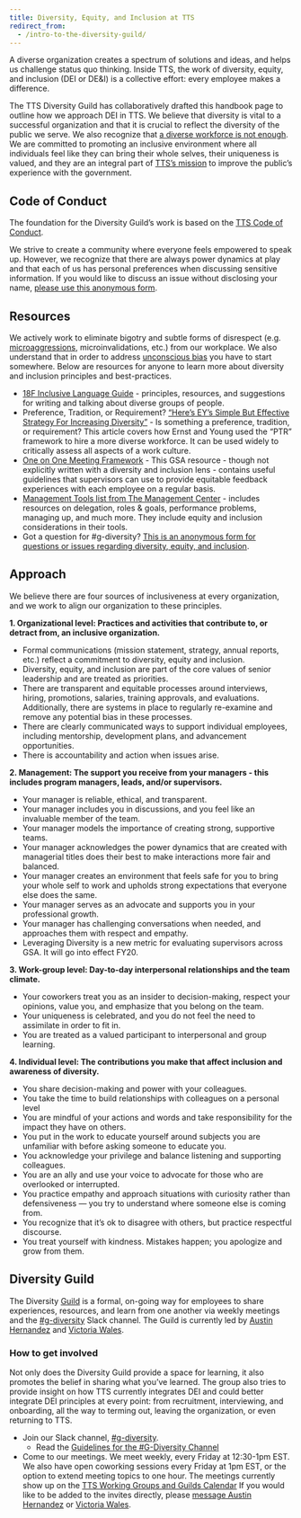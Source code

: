 ```yaml
---
title: Diversity, Equity, and Inclusion at TTS
redirect_from:
  - /intro-to-the-diversity-guild/
---
```


A diverse organization creates a spectrum of solutions and ideas, and helps us challenge status quo thinking. Inside TTS, the work of diversity, equity, and inclusion (DEI or DE&I) is a collective effort: every employee makes a difference.

The TTS Diversity Guild has collaboratively drafted this handbook page to outline how we approach DEI in TTS. We believe that diversity is vital to a successful organization and that it is crucial to reflect the diversity of the public we serve. We also recognize that [a diverse workforce is not enough](https://www.opm.gov/policy-data-oversight/diversity-and-inclusion/). We are committed to promoting an inclusive environment where all individuals feel like they can bring their whole selves, their uniqueness is valued, and they are an integral part of [TTS’s mission](https://www.gsa.gov/about-us/organization/federal-acquisition-service/technology-transformation-services) to improve the public’s experience with the government.

## Code of Conduct

The foundation for the Diversity Guild’s work is based on the [TTS Code of Conduct]({{site.baseurl}}/code-of-conduct/).

We strive to create a community where everyone feels empowered to speak up. However, we recognize that there are always power dynamics at play and that each of us has personal preferences when discussing sensitive information. If you would like to discuss an issue without disclosing your name, [please use this anonymous form](https://docs.google.com/forms/d/1xIaxaHD957MtfDwHy7Ec_Xf4C4VXbOy_bpwWL7f6e94/edit?ts=5d52ff9b).

## Resources

We actively work to eliminate bigotry and subtle forms of disrespect (e.g. [microaggressions](https://en.wikipedia.org/wiki/Microaggression), microinvalidations, etc.) from our workplace. We also understand that in order to address [unconscious bias](https://diversity.ucsf.edu/resources/unconscious-bias) you have to start somewhere. Below are resources for anyone to learn more about diversity and inclusion principles and best-practices.

- [18F Inclusive Language Guide](https://content-guide.18f.gov/inclusive-language/) - principles, resources, and suggestions for writing and talking about diverse groups of people.
- Preference, Tradition, or Requirement? [“Here’s EY’s Simple But Effective Strategy For Increasing Diversity”](https://fortune.com/2017/02/10/ey-simple-effective-diversity-inclusiveness-strategy/) - Is something a preference, tradition, or requirement? This article covers how Ernst and Young used the “PTR” framework to hire a more diverse workforce. It can be used widely to critically assess all aspects of a work culture.
- [One on One Meeting Framework](https://docs.google.com/document/d/1GAhgY2y1usPhU7UN-w08ZDNXFTC6aWBKFBYRRxgjvWk/edit) - This GSA resource - though not explicitly written with a diversity and inclusion lens - contains useful guidelines that supervisors can use to provide equitable feedback experiences with each employee on a regular basis.
- [Management Tools list from The Management Center](http://www.managementcenter.org/tools/) - includes resources on delegation, roles & goals, performance problems, managing up, and much more. They include equity and inclusion considerations in their tools.
- Got a question for #g-diversity? [This is an anonymous form for questions or issues regarding diversity, equity, and inclusion](https://docs.google.com/forms/d/1xIaxaHD957MtfDwHy7Ec_Xf4C4VXbOy_bpwWL7f6e94/edit?ts=5d52ff9b).

## Approach

We believe there are four sources of inclusiveness at every organization, and we work to align our organization to these principles.

**1. Organizational level: Practices and activities that contribute to, or detract from, an inclusive organization.**

- Formal communications (mission statement, strategy, annual reports, etc.) reflect a commitment to diversity, equity and inclusion.
- Diversity, equity, and inclusion are part of the core values of senior leadership and are treated as priorities.
- There are transparent and equitable processes around interviews, hiring, promotions, salaries, training approvals, and evaluations. Additionally, there are systems in place to regularly re-examine and remove any potential bias in these processes.
- There are clearly communicated ways to support individual employees, including mentorship, development plans, and advancement opportunities.
- There is accountability and action when issues arise.

**2. Management: The support you receive from your managers - this includes program managers, leads, and/or supervisors.**

- Your manager is reliable, ethical, and transparent.
- Your manager includes you in discussions, and you feel like an invaluable member of the team.
- Your manager models the importance of creating strong, supportive teams.
- Your manager acknowledges the power dynamics that are created with managerial titles does their best to make interactions more fair and balanced.
- Your manager creates an environment that feels safe for you to bring your whole self to work and upholds strong expectations that everyone else does the same.
- Your manager serves as an advocate and supports you in your professional growth.
- Your manager has challenging conversations when needed, and approaches them with respect and empathy.
- Leveraging Diversity is a new metric for evaluating supervisors across GSA. It will go into effect FY20.

**3. Work-group level: Day-to-day interpersonal relationships and the team climate.**

- Your coworkers treat you as an insider to decision-making, respect your opinions, value you, and emphasize that you belong on the team.
- Your uniqueness is celebrated, and you do not feel the need to assimilate in order to fit in.
- You are treated as a valued participant to interpersonal and group learning.

**4. Individual level: The contributions you make that affect inclusion and awareness of diversity.**

- You share decision-making and power with your colleagues.
- You take the time to build relationships with colleagues on a personal level
- You are mindful of your actions and words and take responsibility for the impact they have on others.
- You put in the work to educate yourself around subjects you are unfamiliar with before asking someone to educate you.
- You acknowledge your privilege and balance listening and supporting colleagues.
- You are an ally and use your voice to advocate for those who are overlooked or interrupted.
- You practice empathy and approach situations with curiosity rather than defensiveness — you try to understand where someone else is coming from.
- You recognize that it’s ok to disagree with others, but practice respectful discourse.
- You treat yourself with kindness. Mistakes happen; you apologize and grow from them.

## Diversity Guild

The Diversity [Guild]({{site.baseurl}}/working-groups-and-guilds-101/) is a formal, on-going way for employees to share experiences, resources, and learn from one another via weekly meetings and the [#g-diversity](https://gsa-tts.slack.com/messages/g-diversity/) Slack channel. The Guild is currently led by [Austin Hernandez](https://gsa-tts.slack.com/messages/@austinhernandez) and [Victoria Wales](https://gsa-tts.slack.com/messages/@v).

### How to get involved

Not only does the Diversity Guild provide a space for learning, it also promotes the belief in sharing what you’ve learned. The group also tries to provide insight on how TTS currently integrates DEI and could better integrate DEI principles at every point: from recruitment, interviewing, and onboarding, all the way to terming out, leaving the organization, or even returning to TTS.

- Join our Slack channel, [#g-diversity](https://gsa-tts.slack.com/messages/g-diversity/).
  - Read the [Guidelines for the #G-Diversity Channel](https://docs.google.com/document/d/1IP0GERswH8t5nQxH0VyYPidj5TrkNtfJEmaPz3_y-go/edit)
- Come to our meetings. We meet weekly, every Friday at 12:30-1pm EST. We also have open coworking sessions every Friday at 1pm EST, or the option to extend meeting topics to one hour. The meetings currently show up on the [TTS Working Groups and Guilds Calendar](https://www.google.com/calendar/embed?src=gsa.gov_o1aqcv28k1f0nmca5bkch8los4%40group.calendar.google.com) If you would like to be added to the invites directly, please [message Austin Hernandez](https://gsa-tts.slack.com/messages/@austinhernandez) or [Victoria Wales](https://gsa-tts.slack.com/messages/@v).
